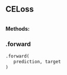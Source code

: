 #


## CELoss
```python 

```




**Methods:**


### .forward
```python
.forward(
   prediction, target
)
```

